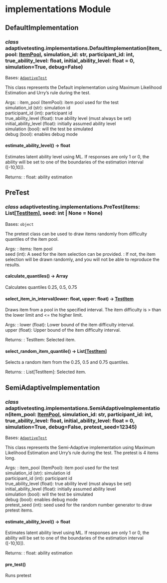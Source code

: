 # implementations Module

## DefaultImplementation

### *class* adaptivetesting.implementations.DefaultImplementation(item_pool: [ItemPool](adaptivetesting.models.md#adaptivetesting.models.ItemPool), simulation_id: str, participant_id: int, true_ability_level: float, initial_ability_level: float = 0, simulation=True, debug=False)

Bases: [`AdaptiveTest`](adaptivetesting.models.md#adaptivetesting.models.AdaptiveTest)

This class represents the Default implementation using
Maximum Likelihood Estimation and Urry’s rule during the test.

Args:
: item_pool (ItemPool): item pool used for the test
  <br/>
  simulation_id (str): simulation id
  <br/>
  participant_id (int): participant id
  <br/>
  true_ability_level (float): true ability level (must always be set)
  <br/>
  initial_ability_level (float): initially assumed ability level
  <br/>
  simulation (bool): will the test be simulated
  <br/>
  debug (bool): enables debug mode

#### estimate_ability_level() → float

Estimates latent ability level using ML.
If responses are only 1 or 0,
the ability will be set to one
of the boundaries of the estimation interval ([-10,10]).

Returns:
: float: ability estimation

## PreTest

### *class* adaptivetesting.implementations.PreTest(items: List[[TestItem](adaptivetesting.models.md#adaptivetesting.models.TestItem)], seed: int | None = None)

Bases: `object`

The pretest class can be used to draw items randomly from
difficulty quantiles
of the item pool.

Args:
: items: Item pool
  <br/>
  seed (int): A seed for the item selection can be provided.
  : If not, the item selection will be drawn randomly, and you will not be able
    to reproduce the results.

#### calculate_quantiles() → Array

Calculates quantiles 0.25, 0.5, 0.75

#### select_item_in_interval(lower: float, upper: float) → [TestItem](adaptivetesting.models.md#adaptivetesting.models.TestItem)

Draws item from a pool in the specified interval.
The item difficulty is > than the lower limit and <= the higher limit.

Args:
: lower (float): Lower bound of the item difficulty interval.
  <br/>
  upper (float): Upper bound of the item difficulty interval.

Returns:
: TestItem: Selected item.

#### select_random_item_quantile() → List[[TestItem](adaptivetesting.models.md#adaptivetesting.models.TestItem)]

Selects a random item from the 0.25, 0.5 and 0.75 quantiles.

Returns:
: List[TestItem]: Selected item.

## SemiAdaptiveImplementation

### *class* adaptivetesting.implementations.SemiAdaptiveImplementation(item_pool: [ItemPool](adaptivetesting.models.md#adaptivetesting.models.ItemPool), simulation_id: str, participant_id: int, true_ability_level: float, initial_ability_level: float = 0, simulation=True, debug=False, pretest_seed=12345)

Bases: [`AdaptiveTest`](adaptivetesting.models.md#adaptivetesting.models.AdaptiveTest)

This class represents the Semi-Adaptive implementation using
Maximum Likelihood Estimation and Urry’s rule during the test.
The pretest is 4 items long.

Args:
: item_pool (ItemPool): item pool used for the test
  <br/>
  simulation_id (str): simulation id
  <br/>
  participant_id (int): participant id
  <br/>
  true_ability_level (float): true ability level (must always be set)
  <br/>
  initial_ability_level (float): initially assumed ability level
  <br/>
  simulation (bool): will the test be simulated
  <br/>
  debug (bool): enables debug mode
  <br/>
  pretest_seed (int): seed used for the random number generator to draw pretest items.

#### estimate_ability_level() → float

Estimates latent ability level using ML.
If responses are only 1 or 0,
the ability will be set to one
of the boundaries of the estimation interval ([-10,10]).

Returns:
: float: ability estimation

#### pre_test()

Runs pretest
